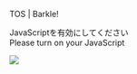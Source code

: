 TOS | Barkle!

JavaScriptを有効にしてください  
Please turn on your JavaScript

![](/static-assets/splash.png?1732474610623)